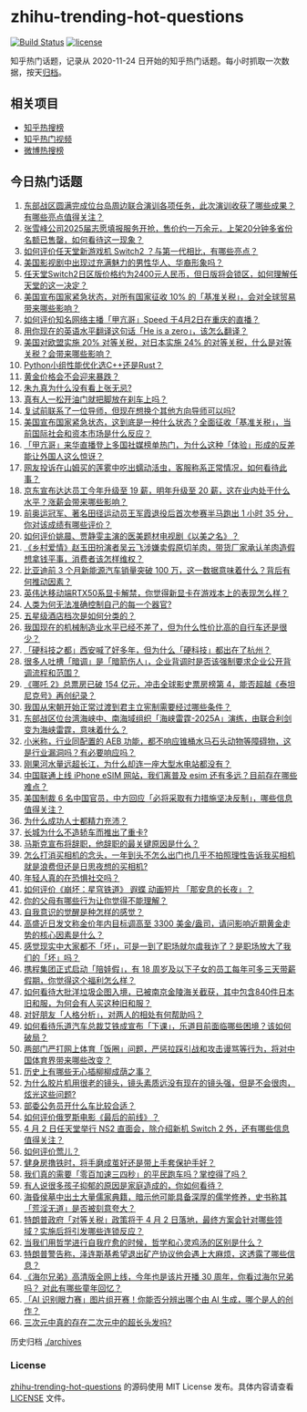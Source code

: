 # zhihu-trending-hot-questions

[![Build Status](https://github.com/justjavac/zhihu-trending-hot-questions/workflows/ci/badge.svg?branch=master)](https://github.com/justjavac/zhihu-trending-hot-questions/actions)
[![license](https://img.shields.io/github/license/justjavac/zhihu-trending-hot-questions)](https://github.com/justjavac/zhihu-trending-hot-questions/blob/master/LICENSE)

知乎热门话题，记录从 2020-11-24
日开始的知乎热门话题。每小时抓取一次数据，按天[归档](./archives)。

## 相关项目

- [知乎热搜榜](https://github.com/justjavac/zhihu-trending-top-search)
- [知乎热门视频](https://github.com/justjavac/zhihu-trending-hot-video)
- [微博热搜榜](https://github.com/justjavac/weibo-trending-hot-search)

## 今日热门话题

<!-- BEGIN -->
<!-- 最后更新时间 Thu Apr 03 2025 10:59:54 GMT+0800 (China Standard Time) -->

1. [东部战区圆满完成位台岛周边联合演训各项任务，此次演训收获了哪些成果？有哪些亮点值得关注？](https://www.zhihu.com/question/1890844580183782700)
1. [张雪峰公司2025届志愿填报服务开抢，售价约一万余元，上架20分钟多省份名额已售罄，如何看待这一现象？](https://www.zhihu.com/question/1890105476693332000)
1. [如何评价任天堂新游戏机 Switch2 ？与第一代相比，有哪些亮点？](https://www.zhihu.com/question/1890820233859675100)
1. [美国影视剧中出现过充满魅力的男性华人、华裔形象吗？](https://www.zhihu.com/question/486092829)
1. [任天堂Switch2日区版价格约为2400元人民币，但日版将会锁区，如何理解任天堂的这一决定？](https://www.zhihu.com/question/1890892491852587500)
1. [美国宣布国家紧急状态，对所有国家征收 10% 的「基准关税」，会对全球贸易带来哪些影响？](https://www.zhihu.com/question/1890995536515019300)
1. [如何评价知名网络主播「甲亢哥」Speed 于4月2日在重庆的直播？](https://www.zhihu.com/question/1890752343743639600)
1. [用你现在的英语水平翻译这句话「He is a zero」，该怎么翻译？](https://www.zhihu.com/question/1888599018352894700)
1. [美国对欧盟实施 20% 对等关税，对日本实施 24% 的对等关税，什么是对等关税？会带来哪些影响？](https://www.zhihu.com/question/1891030167939409000)
1. [Python小组性能优化选C++还是Rust？](https://www.zhihu.com/question/15099588773)
1. [黄金价格会不会迎来暴跌？](https://www.zhihu.com/question/1888685528414660600)
1. [朱九真为什么没有看上张无忌?](https://www.zhihu.com/question/11947772300)
1. [真有人一松开油门就把脚放在刹车上吗？](https://www.zhihu.com/question/664339031)
1. [复试前联系了一位导师，但现在想换个其他方向导师可以吗?](https://www.zhihu.com/question/13382774766)
1. [美国宣布国家紧急状态，这到底是一种什么状态？全面征收「基准关税」，当前国际社会和资本市场是什么反应？](https://www.zhihu.com/question/1891027827157071000)
1. [「甲亢哥」来华直播登上多国社媒榜单热门，为什么这种「体验」形成的反差能让外国人这么惊讶？](https://www.zhihu.com/question/1890105053098009900)
1. [网友投诉在山姆买的莲雾中吃出蠕动活虫，客服称系正常情况，如何看待此事？](https://www.zhihu.com/question/1890165471204045600)
1. [京东宣布达达员工今年升级至 19 薪，明年升级至 20 薪，这在业内处于什么水平？涨薪会带来哪些影响？](https://www.zhihu.com/question/1890718764514927400)
1. [前奥运冠军、著名田径运动员王军霞退役后首次参赛半马跑出 1 小时 35 分，你对该成绩有哪些评价？](https://www.zhihu.com/question/1890112503347913000)
1. [如何评价姚晨、贾静雯主演的医美题材电视剧《以美之名》？](https://www.zhihu.com/question/1889412923639718400)
1. [《乡村爱情》赵玉田扮演者吴云飞涉嫌卖假原切羊肉，带货厂家承认羊肉造假想拿钱平事，消费者该怎样维权？](https://www.zhihu.com/question/1889591139331432700)
1. [比亚迪前 3 个月新能源汽车销量突破 100 万，这一数据意味着什么？背后有何推动因素？](https://www.zhihu.com/question/1890465084914001000)
1. [英伟达移动端RTX50系显卡解禁，你觉得新显卡在游戏本上的表现怎么样？](https://www.zhihu.com/question/1889431779598907400)
1. [人类为何无法准确控制自己的每一个器官?](https://www.zhihu.com/question/14095049598)
1. [五星级酒店档次是如何分类的？](https://www.zhihu.com/question/21441440)
1. [我国现在的机械制造业水平已经不差了，但为什么性价比高的自行车还是很少？](https://www.zhihu.com/question/1888066977085503200)
1. [「硬科技之都」西安喊了好多年，但为什么「硬科技」都出在了杭州？](https://www.zhihu.com/question/13589310102)
1. [很多人吐槽「暗调」是「暗箭伤人」，企业背调时是否该强制要求企业公开背调流程和范围？](https://www.zhihu.com/question/1888584785741443300)
1. [《哪吒 2》总票房已破 154 亿元，冲击全球影史票房榜第 4，能否超越《泰坦尼克号》再创纪录？](https://www.zhihu.com/question/1889380471143622700)
1. [我国从宋朝开始正常过渡到君主立宪制需要经过哪些条件？](https://www.zhihu.com/question/1889071017692996000)
1. [东部战区位台湾海峡中、南海域组织「海峡雷霆-2025A」演练，由联合利剑变为海峡雷霆，意味着什么？](https://www.zhihu.com/question/1890675416567641300)
1. [小米称，行业同配置的 AEB 功能，都不响应锥桶水马石头动物等障碍物，这是行业漏洞吗？有必要响应吗？](https://www.zhihu.com/question/1890552621212852700)
1. [刚果河水量远超长江，为什么却连一座大型水电站都没有？](https://www.zhihu.com/question/1888989861488345900)
1. [中国联通上线 iPhone eSIM 网站，我们离普及 esim 还有多远？目前存在哪些难点？](https://www.zhihu.com/question/1890353242971531000)
1. [美国制裁 6 名中国官员，中方回应「必将采取有力措施坚决反制」，哪些信息值得关注？](https://www.zhihu.com/question/1890306808121357800)
1. [为什么成功人士都精力充沛？](https://www.zhihu.com/question/15489378656)
1. [长城为什么不造轿车而推出了重卡?](https://www.zhihu.com/question/1888738951449265000)
1. [马斯克宣布将辞职，他辞职的最关键原因是什么？](https://www.zhihu.com/question/1890419158094698000)
1. [怎么打消买相机的念头，一年到头不怎么出门也几乎不拍照理性告诉我买相机就是浪费但还是日思夜想的买相机?](https://www.zhihu.com/question/1888409972972451600)
1. [年轻人真的在恐惧社交吗？](https://www.zhihu.com/question/1889606990864561000)
1. [如何评价《崩坏：星穹铁道》 遐蝶 动画短片 「那安息的长夜」？](https://www.zhihu.com/question/1890019520275526000)
1. [你的父母有哪些行为让你觉得不能理解？](https://www.zhihu.com/question/67102913)
1. [自我意识的觉醒是种怎样的感觉？](https://www.zhihu.com/question/264353143)
1. [高盛近日发文称金价年内目标调高至 3300 美金/盎司，请问影响近期黄金走势的核心因素是什么？](https://www.zhihu.com/question/1890695254648258600)
1. [感觉现实中大家都不「坏」，可是一到了职场就尔虞我诈了？是职场放大了我们的「坏」吗？](https://www.zhihu.com/question/1889569113250178600)
1. [携程集团正式启动「陪娃假」，有 18 周岁及以下子女的员工每年可多三天带薪假期，你觉得这个福利怎么样？](https://www.zhihu.com/question/1890447627386085600)
1. [如何看待大批洋垃圾企图入境，已被南京金陵海关截获，其中包含840件日本旧和服，为何会有人买这种旧和服？](https://www.zhihu.com/question/1890355890814694000)
1. [对好朋友「人格分析」，对两人的相处有何帮助吗？](https://www.zhihu.com/question/15383127052)
1. [如何看待乐道汽车总裁艾铁成宣布「下课」，乐道目前面临哪些困境？该如何破局？](https://www.zhihu.com/question/1890713327908385000)
1. [两部门严打网上体育「饭圈」问题，严惩拉踩引战和攻击谩骂等行为，将对中国体育界带来哪些改变？](https://www.zhihu.com/question/1890800439768868600)
1. [历史上有哪些无心插柳柳成荫之事？](https://www.zhihu.com/question/39361763)
1. [为什么胶片机用很老的镜头，镜头素质远没有现在的镜头强，但是不会很肉，炫光这些问题?](https://www.zhihu.com/question/1886231999414511000)
1. [部委公务员开什么车比较合适？](https://www.zhihu.com/question/15052838679)
1. [如何评价俄罗斯电影《最后的前线》？](https://www.zhihu.com/question/443081854)
1. [4 月 2 日任天堂举行 NS2 直面会，除介绍新机 Switch 2 外，还有哪些信息值得关注？](https://www.zhihu.com/question/1890858750165889500)
1. [如何评价莺儿？](https://www.zhihu.com/question/29207889)
1. [健身房撸铁时，将手磨成茧好还是带上手套保护手好？](https://www.zhihu.com/question/15283915336)
1. [我们真的需要「零百加速三四秒」的平民跑车吗？掌控得了吗？](https://www.zhihu.com/question/1890428133892671500)
1. [有人说很多孩子抑郁的原因是家庭造成的，你如何看待？](https://www.zhihu.com/question/15019910236)
1. [海昏侯墓中出土大量儒家典籍，暗示他可能具备深厚的儒学修养，史书称其「荒淫无道」是否被刻意夸大？](https://www.zhihu.com/question/1888651011868062000)
1. [特朗普政府「对等关税」政策将于 4 月 2 日落地，最终方案会针对哪些领域？实施后将引发哪些连锁反应？](https://www.zhihu.com/question/1890699591776712200)
1. [当我们用哲学进行自我疗愈的时候，哲学和心灵鸡汤的区别是什么？](https://www.zhihu.com/question/1890473404932515300)
1. [特朗普警告称，泽连斯基希望退出矿产协议他会遇上大麻烦，这透露了哪些信息？](https://www.zhihu.com/question/1889999849136583400)
1. [《海尔兄弟》高清版全网上线，今年也是该片开播 30 周年，你看过海尔兄弟吗？ 对此有哪些童年回忆？](https://www.zhihu.com/question/15651906817)
1. [「AI 识别眼力赛」图片组开赛！你能否分辨出哪个由 AI 生成，哪个是人的创作？](https://www.zhihu.com/question/1890062996060987400)
1. [三次元中真的存在二次元中的超长头发吗?](https://www.zhihu.com/question/1888322924466923500)

<!-- END -->

历史归档 [./archives](./archives)

### License

[zhihu-trending-hot-questions](https://github.com/justjavac/zhihu-trending-hot-questions)
的源码使用 MIT License 发布。具体内容请查看 [LICENSE](./LICENSE) 文件。
